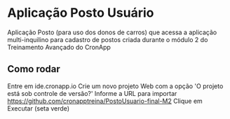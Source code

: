 # Aplicação Posto Usuário

Aplicação Posto (para uso dos donos de carros) que acessa a aplicação multi-inquilino para cadastro de postos criada durante o módulo 2 do Treinamento Avançado do CronApp

## Como rodar

Entre em ide.cronapp.io
Crie um novo projeto Web com a opção 'O projeto está sob controle de versão?'
Informe a URL para importar https://github.com/cronapptreina/PostoUsuario-final-M2
Clique em Executar (seta verde)
